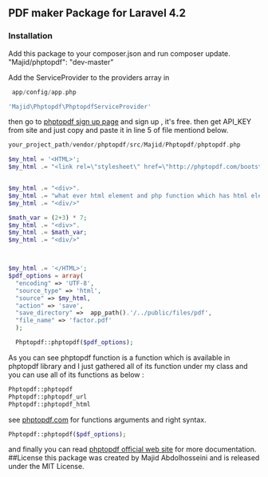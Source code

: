 ## PDF maker Package for Laravel 4.2

### Installation
Add this package to your composer.json and run composer update.
"Majid/phptopdf": "dev-master"


Add the ServiceProvider to the providers array in
```php
 app/config/app.php
```
```php
'Majid\Phptopdf\PhptopdfServiceProvider'
```

then go to [phptopdf sign up page](https://phptopdf.com/signup/) and sign up , it's free. then get API_KEY from site and just copy and paste it in line 5 of file mentiond below.
```php
your_project_path/vendor/phptopdf/src/Majid/Phptopdf/phptopdf.php
```

```php
$my_html = '<HTML>';
$my_html .= "<link rel=\"stylesheet\" href=\"http://phptopdf.com/bootstrap.css\">";


$my_html .= "<div>".
$my_html .= "what ever html element and php function which has html element output you can use here like below"
$my_html .= "<div/>"

$math_var = (2+3) * 7;
$my_html .= "<div>".
$my_html .= $math_var;
$my_html .= "<div/>"



$my_html .= '</HTML>';
$pdf_options = array(
  "encoding" => 'UTF-8',
  "source_type" => 'html',
  "source" => $my_html,
  "action" => 'save',
  "save_directory" =>  app_path().'/../public/files/pdf',
  "file_name" => 'factor.pdf'
  );

  Phptopdf::phptopdf($pdf_options);

```

As you can see phptopdf function is a function which is available in phptopdf library and I just gathered all of its function under my class and you can use all of its functions as below :
```php
Phptopdf::phptopdf
Phptopdf::phptopdf_url
Phptopdf::phptopdf_html
```
see [phptopdf.com](http://www.phptopdf.com) for functions arguments and right syntax.
```php
Phptopdf::phptopdf($pdf_options);
```
and finally you can read [phptopdf official web site](http://wwww.phptopdf.com) for more documentation.
##License
this package was created by Majid Abdolhosseini and is released under the MIT License.
